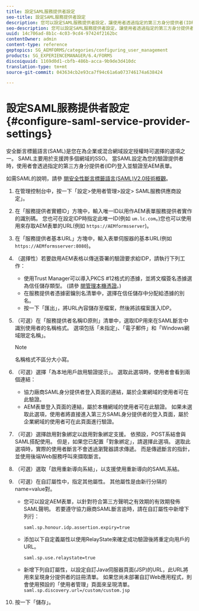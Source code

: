 ```yaml
---
title: 設定SAML服務提供者設定
seo-title: 設定SAML服務提供者設定
description: 您可以設定SAML服務提供者設定，讓使用者透過指定的第三方身分提供者(IDP)登入AEM表單並進行驗證。
seo-description: 您可以設定SAML服務提供者設定，讓使用者透過指定的第三方身分提供者(IDP)登入AEM表單並進行驗證。
uuid: 14c706ad-8b1c-4c03-9cd4-97424f2162bc
contentOwner: admin
content-type: reference
geptopics: SG_AEMFORMS/categories/configuring_user_management
products: SG_EXPERIENCEMANAGER/6.4/FORMS
discoiquuid: 1169d0d1-cbfb-486b-acca-9b9de3d410dc
translation-type: tm+mt
source-git-commit: 043634cb2e93ca7f94c61a6a073746174a638424

---
```



# 設定SAML服務提供者設定{#configure-saml-service-provider-settings}

安全斷言標籤語言(SAML)是您在為企業或混合網域設定授權時可選擇的選項之一。 SAML主要用於支援跨多個網域的SSO。 當SAML設定為您的驗證提供者時，使用者會透過指定的第三方身分提供者(IDP)登入並驗證至AEM表單。

如需SAML的說明，請參 [閱安全性斷言標籤語言(SAML)V2.0技術概觀](https://www.oasis-open.org/committees/download.php/20645/sstc-saml-tech-overview-2%200-draft-10.pdf)。

1. 在管理控制台中，按一下「設定>使用者管理>設定> SAML服務供應商設定」。
1. 在「服務提供者實體ID」方塊中，輸入唯一ID以用作AEM表單服務提供者實作的識別碼。 您也可在設定IDP時指定此唯一ID(例如 `um.lc.com`。)您也可以使用用來存取AEM表單的URL(例如 `https://AEMformsserver`)。
1. 在「服務提供者基本URL」方塊中，輸入表單伺服器的基本URL(例如 `https://AEMformsserver:8080`)。
1. （選擇性）若要啟用AEM表格以傳送簽署的驗證要求給IDP，請執行下列工作：

   * 使用Trust Manager可以導入PKCS #12格式的憑據，並將文檔簽名憑據選為信任儲存類型。 (請參 [閱管理本機憑證](/help/forms/using/admin-help/local-credentials.md#managing-local-credentials)。)
   * 在服務提供者憑據密鑰別名清單中，選擇在信任儲存中分配給憑據的別名。
   * 按一下「匯出」，將URL內容儲存至檔案，然後將該檔案匯入IDP。

1. （可選）在「服務提供者名稱ID原則」清單中，選取IDP用來在SAML斷言中識別使用者的名稱格式。 選項包括「未指定」、「電子郵件」和「Windows網域限定名稱」。

   >[!NOTE]
   >
   >名稱格式不區分大小寫。

1. （可選）選擇「為本地用戶啟用驗證提示」。 選取此選項時，使用者會看到兩個連結：

   * 協力廠商SAML身分提供者登入頁面的連結，屬於企業網域的使用者可在此驗證。
   * AEM表單登入頁面的連結，屬於本機網域的使用者可在此驗證。
   如果未選取此選項，使用者將直接進入第三方SAML身分提供者的登入頁面，屬於企業網域的使用者可在此頁面進行驗證。

1. （可選）選擇啟用對象綁定以啟用對象綁定支援。 依預設，POST系結會與SAML搭配使用。 但是，如果您已配置「對象綁定」，請選擇此選項。 選取此選項時，實際的使用者斷言不會透過瀏覽器請求傳遞。 而是傳遞斷言的指針，並使用後端Web服務呼叫來擷取斷言。
1. （可選）選取「啟用重新導向系結」，以支援使用重新導向的SAML系結。
1. （可選）在自訂屬性中，指定其他屬性。 其他屬性是由新行分隔的name=value對。

   * 您可以設定AEM表單，以針對符合第三方聲明之有效期的有效期發佈SAML聲明。 若要遵守協力廠商SAML斷言逾時，請在自訂屬性中新增下列行：

      `saml.sp.honour.idp.assertion.expiry=true`

   * 添加以下自定義屬性以使用RelayState來確定成功驗證後將重定向用戶的URL。

      `saml.sp.use.relaystate=true`

   * 新增下列自訂屬性，以設定自訂Java伺服器頁面(JSP)的URL，此URL將用來呈現身分提供者的註冊清單。 如果您尚未部署自訂Web應用程式，則會使用預設的「使用者管理」頁面來呈現清單。
   `saml.sp.discovery.url=/custom/custom.jsp`

1. 按一下「儲存」。


